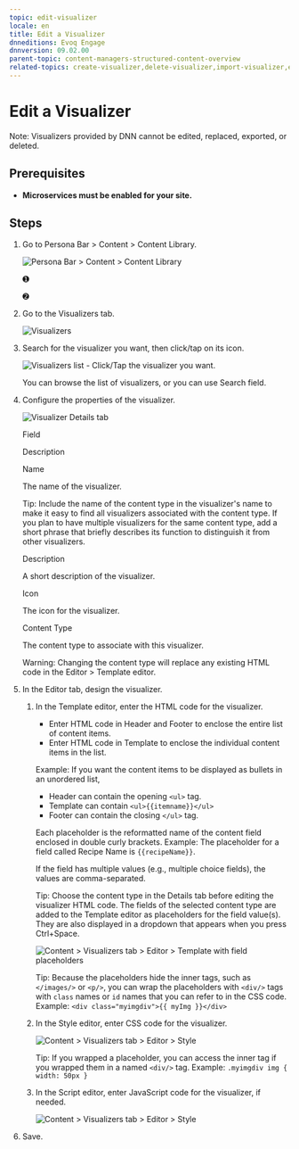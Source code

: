 ```yaml
---
topic: edit-visualizer
locale: en
title: Edit a Visualizer
dnneditions: Evoq Engage
dnnversion: 09.02.00
parent-topic: content-managers-structured-content-overview
related-topics: create-visualizer,delete-visualizer,import-visualizer,export-visualizer
---
```


# Edit a Visualizer

Note: Visualizers provided by DNN cannot be edited, replaced, exported, or deleted.

## Prerequisites

*   **Microservices must be enabled for your site.**

## Steps

1.  Go to Persona Bar \> Content \> Content Library.
    
    ![Persona Bar > Content > Content Library](/images/scr-pbar-cmg-Content-E91.png)
    
    ➊
    
    ➋
    
2.  Go to the Visualizers tab.
    
    ![Visualizers](/images/scr-pbtabs-all-Content-ContentLibrary-Visualizers-E91.png)
    
3.  Search for the visualizer you want, then click/tap on its icon.
    
      
    
    ![Visualizers list - Click/Tap the visualizer you want.](/images/scr-Visualizers-List-SearchClickTap-E91.gif)
    
      
    
    You can browse the list of visualizers, or you can use Search field.
    
4.  Configure the properties of the visualizer.
    
      
    
    ![Visualizer Details tab](/images/scr-Visualizers-Details-E91.png)
    
      
    
    Field
    
    Description
    
    Name
    
    The name of the visualizer.
    
    Tip: Include the name of the content type in the visualizer's name to make it easy to find all visualizers associated with the content type. If you plan to have multiple visualizers for the same content type, add a short phrase that briefly describes its function to distinguish it from other visualizers.
    
    Description
    
    A short description of the visualizer.
    
    Icon
    
    The icon for the visualizer.
    
    Content Type
    
    The content type to associate with this visualizer.
    
    Warning: Changing the content type will replace any existing HTML code in the Editor \> Template editor.
    
5.  In the Editor tab, design the visualizer.
    1.  In the Template editor, enter the HTML code for the visualizer.
        
        *   Enter HTML code in Header and Footer to enclose the entire list of content items.
        *   Enter HTML code in Template to enclose the individual content items in the list.
        
        Example: If you want the content items to be displayed as bullets in an unordered list,
        
        *   Header can contain the opening `<ul>` tag.
        *   Template can contain `<ul>{{itemname}}</ul>`
        *   Footer can contain the closing `</ul>` tag.
        
        Each placeholder is the reformatted name of the content field enclosed in double curly brackets. Example: The placeholder for a field called Recipe Name is `{{recipeName}}`.
        
        If the field has multiple values (e.g., multiple choice fields), the values are comma-separated.
        
        Tip: Choose the content type in the Details tab before editing the visualizer HTML code. The fields of the selected content type are added to the Template editor as placeholders for the field value(s). They are also displayed in a dropdown that appears when you press Ctrl+Space.
        
          
        
        ![Content > Visualizers tab > Editor > Template with field placeholders](/images/scr-Visualizers-Editor-Template-E91.gif)
        
          
        
        Tip: Because the placeholders hide the inner tags, such as `</images/>` or `<p/>`, you can wrap the placeholders with `<div/>` tags with `class` names or `id` names that you can refer to in the CSS code. Example: `<div class="myimgdiv">{{ myImg }}</div>`
        
    2.  In the Style editor, enter CSS code for the visualizer.
        
          
        
        ![Content > Visualizers tab > Editor > Style](/images/scr-Visualizers-Editor-Style-E91.png)
        
          
        
        Tip: If you wrapped a placeholder, you can access the inner tag if you wrapped them in a named `<div/>` tag. Example: `.myimgdiv img { width: 50px }`
        
    3.  In the Script editor, enter JavaScript code for the visualizer, if needed.
        
          
        
        ![Content > Visualizers tab > Editor > Style](/images/scr-Visualizers-Editor-Script-E91.png)
        
          
        
6.  Save.
